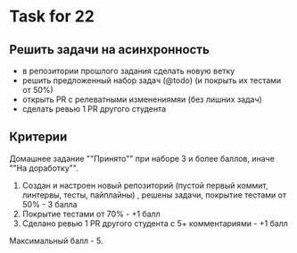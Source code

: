 # Task for 22

## Решить задачи на асинхронность

- в репозитории прошлого задания сделать новую ветку
- решить предложенный набор задач (@todo) (и покрыть их тестами от 50%)
- открыть PR с релеватными изменениямяи (без лишних задач)
- сделать ревью 1 PR другого студента

## Критерии

Домашнее задание ""Принято"" при наборе 3 и более баллов, иначе ""На доработку"".

1. Создан и настроен новый репозиторий (пустой первый коммит, линтервы, тесты, пайплайны) , решены задачи, покрытие тестами от 50% - 3 балла
2. Покрытие тестами от 70% - +1 балл
3. Сделано ревью 1 PR другого студента с 5+ комментариями - +1 балл

Максимальный балл - 5.
